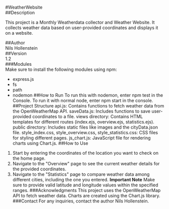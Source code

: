 #WeatherWebsite  
##Description  

This project is a Monthly Weatherdata collector and Weather Website. It collects weather data based on user-provided coordinates and displays it on a website.  

##Author  
Nils Hollenstein  
##Version  
1.2  
###Modules  
Make sure to install the following modules using npm:  

- express.js
- fs
- path
- nodemon
##How to Run
To run this with nodemon, enter npm test in the Console.
To run it with normal node, enter npm start in the console.
##Project Structure
api.js: Contains functions to fetch weather data from the OpenWeatherMap API.
saveData.js: Includes functions to save user-provided coordinates to a file.
views directory: Contains HTML templates for different routes (index.ejs, overview.ejs, statistics.ejs).
public directory: Includes static files like images and the cityData.json file.
style_index.css, style_overview.css, style_statistics.css: CSS files for styling different pages.
js_chart.js: JavaScript file for rendering charts using Chart.js.
##How to Use
1. Start by entering the coordinates of the location you want to check on the home page.
2. Navigate to the "Overview" page to see the current weather details for the provided coordinates.
3. Navigate to the "Statistics" page to compare weather data among different cities, including the one you entered.
**Important Note**
Make sure to provide valid latitude and longitude values within the specified ranges.
###Acknowledgments
This project uses the OpenWeatherMap API to fetch weather data.
Charts are created using the Chart.js library.
###Contact
For any inquiries, contact the author Nils Hollenstein.
